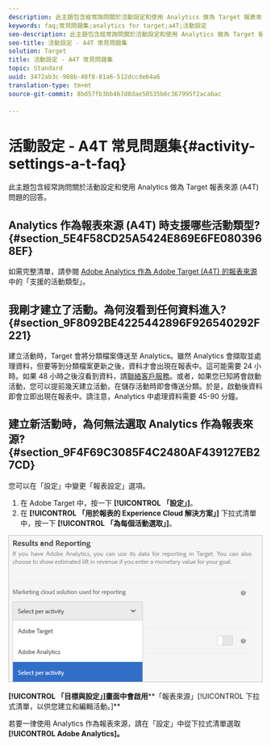 ```yaml
---
description: 此主題包含經常詢問關於活動設定和使用 Analytics 做為 Target 報表來源 (A4T) 問題的回答。
keywords: faq;常見問題集;analytics for target;a4T;活動設定
seo-description: 此主題包含經常詢問關於活動設定和使用 Analytics 做為 Target 報表來源 (A4T) 問題的回答。
seo-title: 活動設定 - A4T 常見問題集
solution: Target
title: 活動設定 - A4T 常見問題集
topic: Standard
uuid: 3472ab3c-908b-40f8-81a6-512dccde64a6
translation-type: tm+mt
source-git-commit: 8bd57fb3bb467d8dae50535b6c367995f2acabac

---
```



# 活動設定 - A4T 常見問題集{#activity-settings-a-t-faq}

此主題包含經常詢問關於活動設定和使用 Analytics 做為 Target 報表來源 (A4T) 問題的回答。

## Analytics 作為報表來源 (A4T) 時支援哪些活動類型?{#section_5E4F58CD25A5424E869E6FE0803968EF}

如需完整清單，請參閱 [Adobe Analytics 作為 Adobe Target (A4T) 的報表來源](../../../c-integrating-target-with-mac/a4t/a4t.md#concept_7540C8C04259434AB6EE33B09F47A1DE)中的「支援的活動類型」。

## 我剛才建立了活動。為何沒看到任何資料進入?   {#section_9F8092BE4225442896F926540292F221}

建立活動時，Target 會將分類檔案傳送至 Analytics。雖然 Analytics 會擷取並處理資料，但要等到分類檔案更新之後，資料才會出現在報表中。這可能需要 24 小時。如果 48 小時之後沒看到資料，請[聯絡客戶服務](https://marketing.adobe.com/resources/help/en_US/target/target/r_problem.html)。或者，如果您已知將會啟動活動，您可以提前幾天建立活動，在儲存活動時即會傳送分類。於是，啟動後資料即會立即出現在報表中。請注意，Analytics 中處理資料需要 45-90 分鐘。

## 建立新活動時，為何無法選取 Analytics 作為報表來源?   {#section_9F4F69C3085F4C2480AF439127EB27CD}

您可以在「設定」中變更「報表設定」選項。

1. 在 Adobe Target 中，按一下 **[!UICONTROL 「設定」]**。
1. 在 **[!UICONTROL 「用於報表的 Experience Cloud 解決方案」]** 下拉式清單中，按一下 **[!UICONTROL 「為每個活動選取」]**。

![](assets/select-per-activity.png)

**[!UICONTROL 「目標與設定」]畫面中會啟用****「報表來源」[!UICONTROL 下拉式清單，以供您建立和編輯活動。]**

若要一律使用 Analytics 作為報表來源，請在「設定」中從下拉式清單選取 **[!UICONTROL Adobe Analytics]。**
